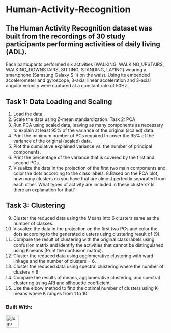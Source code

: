 # Human-Activity-Recognition

## The Human Activity Recognition dataset was built from the recordings of 30 study participants performing activities of daily living (ADL).
Each participants performed six activities (WALKING, WALKING_UPSTAIRS, WALKING_DOWNSTAIRS, SITTING, STANDING, LAYING) wearing a smartphone (Samsung Galaxy S Il) on the waist. Using its embedded accelerometer and gyroscope, 3-axial linear acceleration and
3-axial angular velocity were captured at a constant rate of 50Hz.

## Task 1: Data Loading and Scaling
1. Load the data.
2. Scale the data using Z-mean standardization.
Task 2: PCA
3. Run PCA using scaled data, leaving as many components as necessary to explain at least 95% of the variance of the original (scaled) data.
4. Print the minimum number of PCs required to cover the 95% of the variance of the original (scaled) data.
5. Plot the cumulative explained variance vs. the number of principal components.
6. Print the percentage of the variance that is covered by the first and second PCs.
7. Visualize the data in the projection of the first two main components and color the dots according to the class labels.
8.Based on the PCA plot, how many clusters do you have that are almost perfectly separated from each other. What types of activity are included in these clusters? Is there an explanation for that?

## Task 3: Clustering
9. Cluster the reduced data using the Means into 6 clusters same as the number of classes.
10. Visualize the data in the projection on the first two PCs and color the dots according to the generated clusters using clustering result of (9).
11. Compare the result of clustering with the original class labels using confusion matrix and identify the activities that cannot be distinguished using Kmeans (Print the confusion matrix).
12. Cluster the reduced data using agglomerative clustering with ward linkage and the number of clusters = 6.
13. Cluster the reduced data using spectral clustering where the number of clusters = 6
14. Compare the results of means, agglomerative clustering, and spectral clustering using ARI and silhouette coefficient.
15. Use the elbow method to find the optimal number of clusters using K-means where K ranges from 1 to 10.

### Built With:

<img width="40" alt="logo" src="https://user-images.githubusercontent.com/98522684/200248160-e3e79aa5-863e-4616-a11e-823866901875.png">
